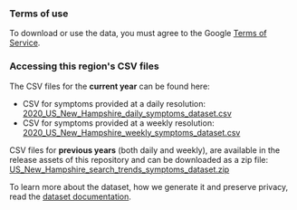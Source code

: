 ### Terms of use
To download or use the data, you must agree to the Google [Terms of Service](https://policies.google.com/terms).

### Accessing this region's CSV files
The CSV files for the **current year** can be found here:
- CSV for symptoms provided at a daily resolution: [2020_US_New_Hampshire_daily_symptoms_dataset.csv](2020_US_New_Hampshire_daily_symptoms_dataset.csv)
- CSV for symptoms provided at a weekly resolution: [2020_US_New_Hampshire_weekly_symptoms_dataset.csv](2020_US_New_Hampshire_weekly_symptoms_dataset.csv)

CSV files for **previous years** (both daily and weekly), are available in the release assets of this repository and can be downloaded as a zip file: [US_New_Hampshire_search_trends_symptoms_dataset.zip](https://github.com/google-research/open-covid-19-data/releases/download/v0.0.2/US_New_Hampshire_search_trends_symptoms_dataset.zip)

To learn more about the dataset, how we generate it and preserve privacy, read the [dataset documentation](../../../../README.md).